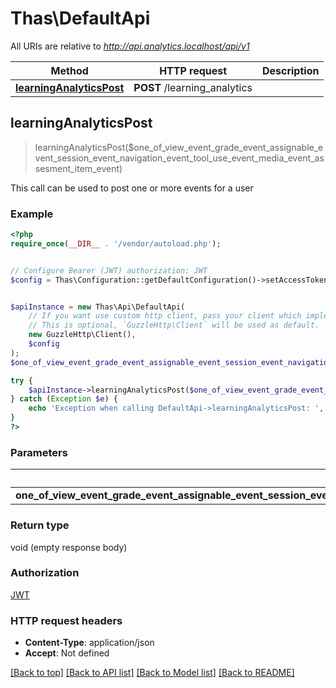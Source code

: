 # Thas\DefaultApi

All URIs are relative to *http://api.analytics.localhost/api/v1*

Method | HTTP request | Description
------------- | ------------- | -------------
[**learningAnalyticsPost**](DefaultApi.md#learningAnalyticsPost) | **POST** /learning_analytics | 



## learningAnalyticsPost

> learningAnalyticsPost($one_of_view_event_grade_event_assignable_event_session_event_navigation_event_tool_use_event_media_event_assesment_item_event)



This call can be used to post one or more events for a user

### Example

```php
<?php
require_once(__DIR__ . '/vendor/autoload.php');


// Configure Bearer (JWT) authorization: JWT
$config = Thas\Configuration::getDefaultConfiguration()->setAccessToken('YOUR_ACCESS_TOKEN');


$apiInstance = new Thas\Api\DefaultApi(
    // If you want use custom http client, pass your client which implements `GuzzleHttp\ClientInterface`.
    // This is optional, `GuzzleHttp\Client` will be used as default.
    new GuzzleHttp\Client(),
    $config
);
$one_of_view_event_grade_event_assignable_event_session_event_navigation_event_tool_use_event_media_event_assesment_item_event = array(new \Thas\Model\array()); // OneOfViewEventGradeEventAssignableEventSessionEventNavigationEventToolUseEventMediaEventAssesmentItemEvent[] | 

try {
    $apiInstance->learningAnalyticsPost($one_of_view_event_grade_event_assignable_event_session_event_navigation_event_tool_use_event_media_event_assesment_item_event);
} catch (Exception $e) {
    echo 'Exception when calling DefaultApi->learningAnalyticsPost: ', $e->getMessage(), PHP_EOL;
}
?>
```

### Parameters


Name | Type | Description  | Notes
------------- | ------------- | ------------- | -------------
 **one_of_view_event_grade_event_assignable_event_session_event_navigation_event_tool_use_event_media_event_assesment_item_event** | [**OneOfViewEventGradeEventAssignableEventSessionEventNavigationEventToolUseEventMediaEventAssesmentItemEvent[]**](../Model/array.md)|  | [optional]

### Return type

void (empty response body)

### Authorization

[JWT](../../README.md#JWT)

### HTTP request headers

- **Content-Type**: application/json
- **Accept**: Not defined

[[Back to top]](#) [[Back to API list]](../../README.md#documentation-for-api-endpoints)
[[Back to Model list]](../../README.md#documentation-for-models)
[[Back to README]](../../README.md)

